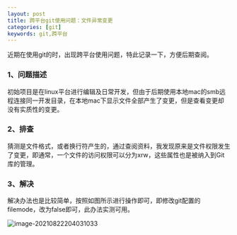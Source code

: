 ```yaml
---
layout: post
title: 跨平台git使用问题：文件异常变更
categories: [git]
keywords: git,跨平台
---
```


近期在使用git的时，出现跨平台使用问题，特此记录一下，方便后期查阅。

### 1、问题描述

初始项目是在linux平台进行编辑及日常开发，但由于后期使用本地mac的smb远程连接同一开发目录，在本地mac下显示文件全部产生了变更，但是查看变更却没有实质性的变更。



### 2、排查

猜测是文件格式，或者换行符产生的，通过查阅资料，我发现原来是文件权限发生了变更，即通常，一个文件的访问权限可以分为xrw，这些属性也是被纳入到Git库的管理。

### 3、解决

解决办法也是比较简单，按照如图所示进行操作即可，即修改git配置的filemode，改为false即可，此办法实测可用。

![image-20210822204031033](http://beangogo.cn/assets/images/artcles/2021-08-22-跨平台git使用.assets/image-20210822204031033.png)

